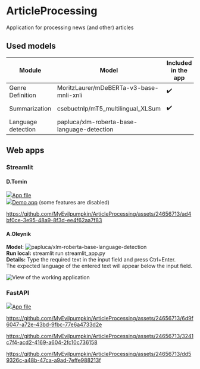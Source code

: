 # ArticleProcessing

Application for processing news (and other) articles

## Used models
Module | Model | Included in the app | Unit tests written | Contributor
-|-|-|-|-
Genre Definition | MoritzLaurer/mDeBERTa-v3-base-mnli-xnli | ✔️ | ✔️ | Dmitriy Tomin
Summarization | csebuetnlp/mT5_multilingual_XLSum | ✔️ | | Dmitriy Tomin
Language detection | papluca/xlm-roberta-base-language-detection | | ✔️ | Artem Oleynik
## Web apps

### Streamlit

#### D.Tomin
[![](https://docs.streamlit.io/logo.svg)App file](streamlit_app.py)  
[![](https://docs.streamlit.io/logo.svg)Demo app](https://articleprocessing.streamlit.app) (some features are disabled)

https://github.com/MyEvilpumpkin/ArticleProcessing/assets/24656713/ad4bf0ce-3e95-48a9-8f3d-ee4f62aa7f83

#### A.Oleynik
**Model:** ![papluca/xlm-roberta-base-language-detection](https://huggingface.co/papluca/xlm-roberta-base-language-detection)  
**Run local:** streamlit run streamlit_app.py  
**Details:** Type the required text in the input field and press Ctrl+Enter.  
The expected language of the entered text will appear below the input field.

![View of the working application](https://github.com/MyEvilpumpkin/ArticleProcessing/assets/13471304/8a4bfc0b-d6c1-48ce-977c-c26417b18556)

### FastAPI

[![](!https://fastapi.tiangolo.com/ru/img/icon-white.svg)App file](web_app.py)

https://github.com/MyEvilpumpkin/ArticleProcessing/assets/24656713/6d9f6047-a72e-43bd-9fbc-77e6a4733d2e

https://github.com/MyEvilpumpkin/ArticleProcessing/assets/24656713/3241c7f4-acd2-4169-a604-2fc10c736158

https://github.com/MyEvilpumpkin/ArticleProcessing/assets/24656713/dd59326c-a48b-47ca-a9ad-7effe988213f


